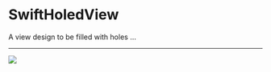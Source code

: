 # SwiftHoledView

A view design to be filled with holes ...
***

![](https://upload-images.jianshu.io/upload_images/1335668-76d20acda22076cc.jpeg?imageMogr2/auto-orient/strip%7CimageView2/2/w/620)
